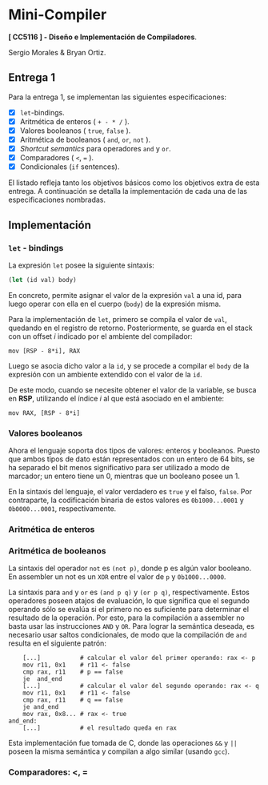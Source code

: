 # Mini-Compiler
__[ CC5116 ] - Diseño e Implementación de Compiladores__.

Sergio Morales & Bryan Ortiz.

## Entrega 1
Para la entrega 1, se implementan las siguientes especificaciones:
- [x] ``let``-bindings.
- [x] Aritmética de enteros ( ``+ - * /`` ).
- [x] Valores booleanos ( ``true``, ``false`` ).
- [x] Aritmética de booleanos ( ``and``, ``or``, ``not`` ).
- [x] _Shortcut semantics_ para operadores ``and`` y ``or``.
- [x] Comparadores ( ``<``, ``=`` ).
- [x] Condicionales (``if`` sentences).

El listado refleja tanto los objetivos básicos como los objetivos extra de esta entrega. A continuación se detalla la implementación de cada una de las especificaciones nombradas.

## Implementación

### ``let`` - bindings
La expresión ``let`` posee la siguiente sintaxis:
```Scheme
(let (id val) body)
```
En concreto, permite asignar el valor de la expresión ``val`` a una id, para luego operar con ella en el cuerpo (``body``) de la expresión misma. 

Para la implementación de ``let``, primero se compila el valor de ``val``, quedando en el registro de retorno. Posteriormente, se guarda en el stack con un offset _i_ indicado por el ambiente del compilador:
```
mov [RSP - 8*i], RAX
```
Luego se asocia dicho valor a la ``id``, y se procede a compilar el ``body`` de la expresión con un ambiente extendido con el valor de la ``id``.

De este modo, cuando se necesite obtener el valor de la variable, se busca en __RSP__, utilizando el índice _i_ al que está asociado en el ambiente:
```
mov RAX, [RSP - 8*i]
```

### Valores booleanos
Ahora el lenguaje soporta dos tipos de valores: enteros y booleanos. Puesto que ambos tipos de dato están representados con un entero de 64 bits, se ha separado el bit menos significativo para ser utilizado a modo de marcador; un entero tiene un 0, mientras que un booleano posee un 1.

En la sintaxis del lenguaje, el valor verdadero es `true` y el falso, `false`. Por contraparte, la codificación binaria de estos valores es `0b1000...0001` y `0b0000...0001`, respectivamente. 

### Aritmética de enteros

### Aritmética de booleanos
La sintaxis del operador `not` es `(not p)`, donde p es algún valor booleano. En assembler un not es un `XOR` entre el valor de `p` y `0b1000...0000`.

La sintaxis para `and` y `or` es `(and p q)` y `(or p q)`, respectivamente. Estos operadores poseen atajos de evaluación, lo que significa que el segundo operando sólo se evalúa si el primero no es suficiente para determinar el resultado de la operación. Por esto, para la compilación a assembler no basta usar las instrucciones `AND` y `OR`. Para lograr la semántica deseada, es necesario usar saltos condicionales, de modo que la compilación de `and` resulta en el siguiente patrón:
```
    [...]           # calcular el valor del primer operando: rax <- p
    mov r11, 0x1    # r11 <- false
    cmp rax, r11    # p == false
    je  and_end      
    [...]           # calcular el valor del segundo operando: rax <- q
    mov r11, 0x1    # r11 <- false
    cmp rax, r11    # q == false
    je and_end
    mov rax, 0x8... # rax <- true
and_end:
    [...]           # el resultado queda en rax
```
Esta implementación fue tomada de C, donde las operaciones `&&` y `||` poseen la misma semántica y compilan a algo similar (usando `gcc`).

### Comparadores: <, =
